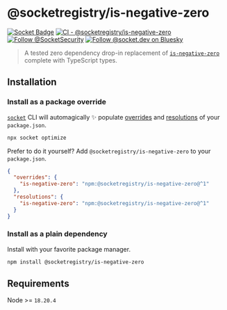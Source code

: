 # @socketregistry/is-negative-zero

[![Socket Badge](https://socket.dev/api/badge/npm/package/@socketregistry/is-negative-zero)](https://socket.dev/npm/package/@socketregistry/is-negative-zero)
[![CI - @socketregistry/is-negative-zero](https://github.com/SocketDev/socket-registry/actions/workflows/ci.yml/badge.svg)](https://github.com/SocketDev/socket-registry/actions/workflows/ci.yml)
[![Follow @SocketSecurity](https://img.shields.io/twitter/follow/SocketSecurity?style=social)](https://twitter.com/SocketSecurity)
[![Follow @socket.dev on Bluesky](https://img.shields.io/badge/Follow-@socket.dev-1DA1F2?style=social&logo=bluesky)](https://bsky.app/profile/socket.dev)

> A tested zero dependency drop-in replacement of
> [`is-negative-zero`](https://socket.dev/npm/package/is-negative-zero) complete
> with TypeScript types.

## Installation

### Install as a package override

[`socket`](https://socket.dev/npm/package/socket) CLI will automagically ✨
populate
[overrides](https://docs.npmjs.com/cli/v9/configuring-npm/package-json#overrides)
and [resolutions](https://yarnpkg.com/configuration/manifest#resolutions) of
your `package.json`.

```sh
npx socket optimize
```

Prefer to do it yourself? Add `@socketregistry/is-negative-zero` to your
`package.json`.

```json
{
  "overrides": {
    "is-negative-zero": "npm:@socketregistry/is-negative-zero@^1"
  },
  "resolutions": {
    "is-negative-zero": "npm:@socketregistry/is-negative-zero@^1"
  }
}
```

### Install as a plain dependency

Install with your favorite package manager.

```sh
npm install @socketregistry/is-negative-zero
```

## Requirements

Node >= `18.20.4`
